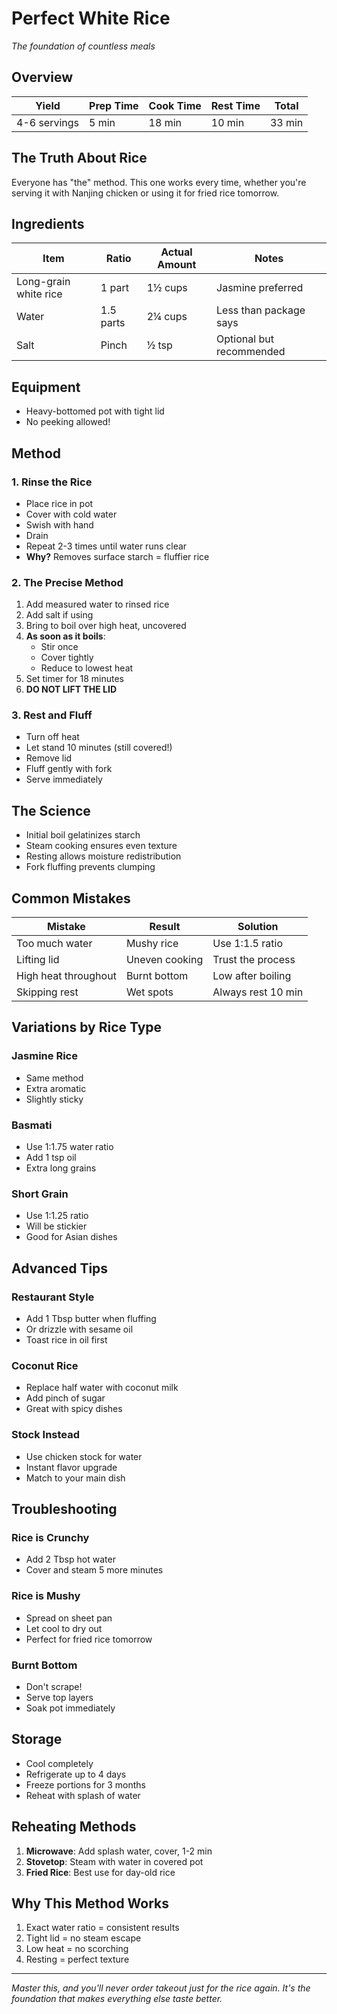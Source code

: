 # Perfect White Rice
*The foundation of countless meals*

## Overview
| Yield | Prep Time | Cook Time | Rest Time | Total |
|---|---|---|---|---|
| 4-6 servings | 5 min | 18 min | 10 min | 33 min |

## The Truth About Rice
Everyone has "the" method. This one works every time, whether you're serving it with Nanjing chicken or using it for fried rice tomorrow.

## Ingredients
| Item | Ratio | Actual Amount | Notes |
|------|-------|---------------|-------|
| Long-grain white rice | 1 part | 1½ cups | Jasmine preferred |
| Water | 1.5 parts | 2¼ cups | Less than package says |
| Salt | Pinch | ½ tsp | Optional but recommended |

## Equipment
- Heavy-bottomed pot with tight lid
- No peeking allowed!

## Method

### 1. Rinse the Rice
- Place rice in pot
- Cover with cold water
- Swish with hand
- Drain
- Repeat 2-3 times until water runs clear
- **Why?** Removes surface starch = fluffier rice

### 2. The Precise Method
1. Add measured water to rinsed rice
2. Add salt if using
3. Bring to boil over high heat, uncovered
4. **As soon as it boils**: 
   - Stir once
   - Cover tightly
   - Reduce to lowest heat
5. Set timer for 18 minutes
6. **DO NOT LIFT THE LID**

### 3. Rest and Fluff
- Turn off heat
- Let stand 10 minutes (still covered!)
- Remove lid
- Fluff gently with fork
- Serve immediately

## The Science
- Initial boil gelatinizes starch
- Steam cooking ensures even texture
- Resting allows moisture redistribution
- Fork fluffing prevents clumping

## Common Mistakes
| Mistake | Result | Solution |
|---------|--------|----------|
| Too much water | Mushy rice | Use 1:1.5 ratio |
| Lifting lid | Uneven cooking | Trust the process |
| High heat throughout | Burnt bottom | Low after boiling |
| Skipping rest | Wet spots | Always rest 10 min |

## Variations by Rice Type

### Jasmine Rice
- Same method
- Extra aromatic
- Slightly sticky

### Basmati
- Use 1:1.75 water ratio
- Add 1 tsp oil
- Extra long grains

### Short Grain
- Use 1:1.25 ratio
- Will be stickier
- Good for Asian dishes

## Advanced Tips

### Restaurant Style
- Add 1 Tbsp butter when fluffing
- Or drizzle with sesame oil
- Toast rice in oil first

### Coconut Rice
- Replace half water with coconut milk
- Add pinch of sugar
- Great with spicy dishes

### Stock Instead
- Use chicken stock for water
- Instant flavor upgrade
- Match to your main dish

## Troubleshooting

### Rice is Crunchy
- Add 2 Tbsp hot water
- Cover and steam 5 more minutes

### Rice is Mushy
- Spread on sheet pan
- Let cool to dry out
- Perfect for fried rice tomorrow

### Burnt Bottom
- Don't scrape!
- Serve top layers
- Soak pot immediately

## Storage
- Cool completely
- Refrigerate up to 4 days
- Freeze portions for 3 months
- Reheat with splash of water

## Reheating Methods
1. **Microwave**: Add splash water, cover, 1-2 min
2. **Stovetop**: Steam with water in covered pot
3. **Fried Rice**: Best use for day-old rice

## Why This Method Works
1. Exact water ratio = consistent results
2. Tight lid = no steam escape
3. Low heat = no scorching
4. Resting = perfect texture

---

*Master this, and you'll never order takeout just for the rice again. It's the foundation that makes everything else taste better.*